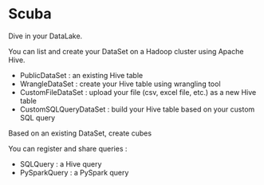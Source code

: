 # Scuba

Dive in your DataLake.

You can list and create your DataSet on a Hadoop cluster using Apache Hive.

* PublicDataSet : an existing Hive table
* WrangleDataSet : create your Hive table using wrangling tool
* CustomFileDataSet : upload your file (csv, excel file, etc.) as a new Hive table
* CustomSQLQueryDataSet : build your Hive table based on your custom SQL query

Based on an existing DataSet, create cubes

You can register and share queries :
* SQLQuery : a Hive query
* PySparkQuery : a PySpark query



